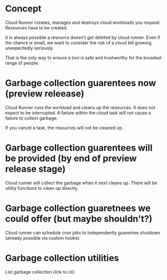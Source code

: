 # Concept

Cloud Runner creates, manages and destroys cloud workloads you request. Resources have to be created.

It is always possible a resource doesn't get deleted by cloud runner. Even if the chance is small, we want to consider the risk of a cloud bill growing unexpectedly seriously.

That is the only way to ensure a tool is safe and trustworthy for the broadast range of people.

# Garbage collection guarentees now (preview releease)

Cloud Runner runs the workload and cleans up the resources. It does not expect to be interrupted. A failure within the cloud task will not cause a failure to collect garbage.

If you cancel a task, the resources will not be cleaned up.

# Garbage collection guarentees will be provided (by end of preview release stage)

Cloud runner will collect the garbage when it next cleans up. There will be utility functions to clean up directly.

# Garbage collection guaretnees we could offer (but maybe shouldn't?)

Cloud runner can schedule cron jobs to independently guarentee shutdown (already possible via custom hooks).

# Garbage collection utilities

List garbage collection
(link to cli)
